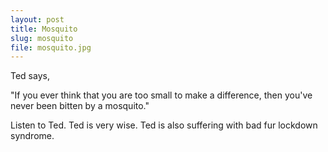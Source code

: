 ```yaml
---
layout: post
title: Mosquito
slug: mosquito
file: mosquito.jpg
---
```


Ted says, 

"If you ever think that you are too small to make a difference, then you've never been bitten by a mosquito." 

Listen to Ted.
Ted is very wise.
Ted is also suffering with bad fur lockdown syndrome.